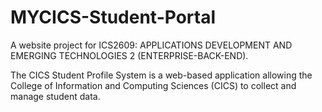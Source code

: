# MYCICS-Student-Portal

A website project for ICS2609: APPLICATIONS DEVELOPMENT AND EMERGING TECHNOLOGIES 2 (ENTERPRISE-BACK-END).

The CICS Student Profile System is a web-based application allowing the College of Information and Computing Sciences (CICS) to collect and manage student data.
